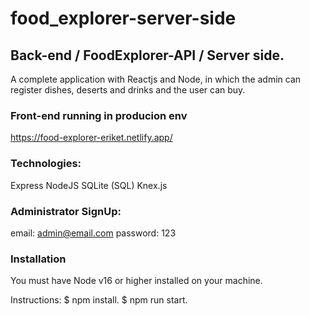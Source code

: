 # food_explorer-server-side

## Back-end / FoodExplorer-API / Server side.

A complete application with Reactjs and Node, in which the admin can register dishes, deserts and drinks and the user can buy.

### Front-end running in producion env

https://food-explorer-eriket.netlify.app/

### Technologies:

Express
NodeJS
SQLite (SQL)
Knex.js


### Administrator SignUp:
email: admin@email.com
password: 123



### Installation
You must have Node v16 or higher installed on your machine.

Instructions:
$ npm install.
$ npm run start.
